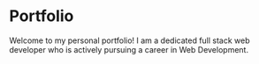 # Portfolio
Welcome to my personal portfolio! I am a dedicated full stack web developer who is actively pursuing a career in Web Development.
